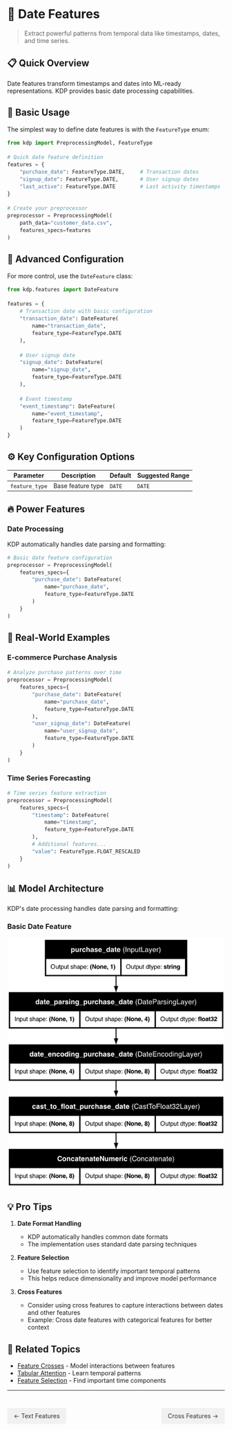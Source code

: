 # 📅 Date Features

> Extract powerful patterns from temporal data like timestamps, dates, and time series.

## 📋 Quick Overview

Date features transform timestamps and dates into ML-ready representations. KDP provides basic date processing capabilities.

## 🚀 Basic Usage

The simplest way to define date features is with the `FeatureType` enum:

```python
from kdp import PreprocessingModel, FeatureType

# Quick date feature definition
features = {
    "purchase_date": FeatureType.DATE,     # Transaction dates
    "signup_date": FeatureType.DATE,       # User signup dates
    "last_active": FeatureType.DATE        # Last activity timestamps
}

# Create your preprocessor
preprocessor = PreprocessingModel(
    path_data="customer_data.csv",
    features_specs=features
)
```

## 🧠 Advanced Configuration

For more control, use the `DateFeature` class:

```python
from kdp.features import DateFeature

features = {
    # Transaction date with basic configuration
    "transaction_date": DateFeature(
        name="transaction_date",
        feature_type=FeatureType.DATE
    ),

    # User signup date
    "signup_date": DateFeature(
        name="signup_date",
        feature_type=FeatureType.DATE
    ),

    # Event timestamp
    "event_timestamp": DateFeature(
        name="event_timestamp",
        feature_type=FeatureType.DATE
    )
}
```

## ⚙️ Key Configuration Options

| Parameter | Description | Default | Suggested Range |
|-----------|-------------|---------|----------------|
| `feature_type` | Base feature type | `DATE` | `DATE` |

## 🔥 Power Features

### Date Processing

KDP automatically handles date parsing and formatting:

```python
# Basic date feature configuration
preprocessor = PreprocessingModel(
    features_specs={
        "purchase_date": DateFeature(
            name="purchase_date",
            feature_type=FeatureType.DATE
        )
    }
)
```

## 💼 Real-World Examples

### E-commerce Purchase Analysis

```python
# Analyze purchase patterns over time
preprocessor = PreprocessingModel(
    features_specs={
        "purchase_date": DateFeature(
            name="purchase_date",
            feature_type=FeatureType.DATE
        ),
        "user_signup_date": DateFeature(
            name="user_signup_date",
            feature_type=FeatureType.DATE
        )
    }
)
```

### Time Series Forecasting

```python
# Time series feature extraction
preprocessor = PreprocessingModel(
    features_specs={
        "timestamp": DateFeature(
            name="timestamp",
            feature_type=FeatureType.DATE
        ),
        # Additional features...
        "value": FeatureType.FLOAT_RESCALED
    }
)
```

## 📊 Model Architecture

KDP's date processing handles date parsing and formatting:

### Basic Date Feature

![Basic Date Feature](imgs/models/basic_date.png)

## 💡 Pro Tips

1. **Date Format Handling**
   - KDP automatically handles common date formats
   - The implementation uses standard date parsing techniques

2. **Feature Selection**
   - Use feature selection to identify important temporal patterns
   - This helps reduce dimensionality and improve model performance

3. **Cross Features**
   - Consider using cross features to capture interactions between dates and other features
   - Example: Cross date features with categorical features for better context

## 🔗 Related Topics

- [Feature Crosses](cross-features.md) - Model interactions between features
- [Tabular Attention](../advanced/tabular-attention.md) - Learn temporal patterns
- [Feature Selection](../advanced/feature-selection.md) - Find important time components

---

<div class="prev-next">
  <a href="text-features.md" class="prev">← Text Features</a>
  <a href="cross-features.md" class="next">Cross Features →</a>
</div>

<style>
.prev-next {
  display: flex;
  justify-content: space-between;
  margin-top: 40px;
}
.prev-next a {
  padding: 10px 15px;
  background-color: #f1f1f1;
  border-radius: 5px;
  text-decoration: none;
  color: #333;
}
.prev-next a:hover {
  background-color: #ddd;
}
</style>
